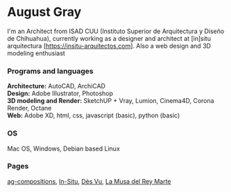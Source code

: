 # August Gray
I'm an Architect from ISAD CUU (Instituto Superior de Arquitectura y Diseño de Chihuahua), currently working as a designer and architect at [in]situ arquitectura [<https://insitu-arquitectos.com>]. Also a web design and 3D modeling enthusiast
### Programs and languages
**Architecture:** AutoCAD, ArchiCAD  
**Design:** Adobe Illustrator, Photoshop  
**3D modeling and Render:** SketchUP + Vray, Lumion, Cinema4D, Corona Render, Octane  
**Web:** Adobe XD, html, css, javascript (basic), python (basic)
### OS
Mac OS, Windows, Debian based Linux
### Pages
[ag-compositions](https://ag-compositions.com/ "WIP"), [In-Situ](https://insitu-arquitectos.com/), [Dès Vu](https://hellodesvu.com/), [La Musa del Rey Marte](https://musadelreymarte.com/ "WIP")
